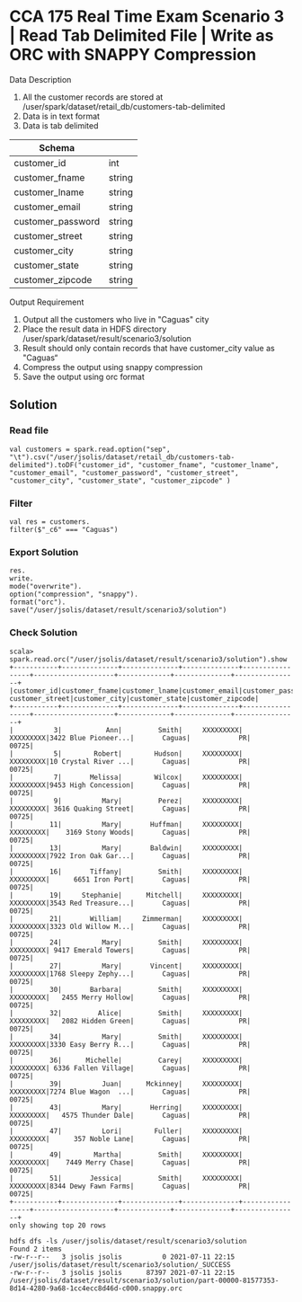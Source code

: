 # CCA 175 Real Time Exam Scenario 3 | Read Tab Delimited File | Write as ORC with SNAPPY Compression

Data Description

1.  All the customer records are stored at
    /user/spark/dataset/retail_db/customers-tab-delimited
2.  Data is in text format
3.  Data is tab delimited

| Schema            |        |
| ----------------- | ------ |
| customer_id       | int    |
| customer_fname    | string |
| customer_lname    | string |
| customer_email    | string |
| customer_password | string |
| customer_street   | string |
| customer_city     | string |
| customer_state    | string |
| customer_zipcode  | string |

Output Requirement

1.  Output all the customers who live in "Caguas" city
2.  Place the result data in HDFS directory /user/spark/dataset/result/scenario3/solution
3.  Result should only contain records that have customer_city value as "Caguas“
4.  Compress the output using snappy compression
5.  Save the output using orc format

## Solution

### Read file

```
val customers = spark.read.option("sep", "\t").csv("/user/jsolis/dataset/retail_db/customers-tab-delimited").toDF("customer_id", "customer_fname", "customer_lname", "customer_email", "customer_password", "customer_street", "customer_city", "customer_state", "customer_zipcode" )
```

### Filter

```
val res = customers.
filter($"_c6" === "Caguas")
```

### Export Solution

```
res.
write.
mode("overwrite").
option("compression", "snappy").
format("orc").
save("/user/jsolis/dataset/result/scenario3/solution")
```

### Check Solution

```
scala> spark.read.orc("/user/jsolis/dataset/result/scenario3/solution").show                                                                          +-----------+--------------+--------------+--------------+-----------------+--------------------+-------------+--------------+----------------+
|customer_id|customer_fname|customer_lname|customer_email|customer_password|     customer_street|customer_city|customer_state|customer_zipcode|
+-----------+--------------+--------------+--------------+-----------------+--------------------+-------------+--------------+----------------+
|          3|           Ann|         Smith|     XXXXXXXXX|        XXXXXXXXX|3422 Blue Pioneer...|       Caguas|            PR|           00725|
|          5|        Robert|        Hudson|     XXXXXXXXX|        XXXXXXXXX|10 Crystal River ...|       Caguas|            PR|           00725|
|          7|       Melissa|        Wilcox|     XXXXXXXXX|        XXXXXXXXX|9453 High Concession|       Caguas|            PR|           00725|
|          9|          Mary|         Perez|     XXXXXXXXX|        XXXXXXXXX| 3616 Quaking Street|       Caguas|            PR|           00725|
|         11|          Mary|       Huffman|     XXXXXXXXX|        XXXXXXXXX|    3169 Stony Woods|       Caguas|            PR|           00725|
|         13|          Mary|       Baldwin|     XXXXXXXXX|        XXXXXXXXX|7922 Iron Oak Gar...|       Caguas|            PR|           00725|
|         16|       Tiffany|         Smith|     XXXXXXXXX|        XXXXXXXXX|      6651 Iron Port|       Caguas|            PR|           00725|
|         19|     Stephanie|      Mitchell|     XXXXXXXXX|        XXXXXXXXX|3543 Red Treasure...|       Caguas|            PR|           00725|
|         21|       William|     Zimmerman|     XXXXXXXXX|        XXXXXXXXX|3323 Old Willow M...|       Caguas|            PR|           00725|
|         24|          Mary|         Smith|     XXXXXXXXX|        XXXXXXXXX| 9417 Emerald Towers|       Caguas|            PR|           00725|
|         27|          Mary|       Vincent|     XXXXXXXXX|        XXXXXXXXX|1768 Sleepy Zephy...|       Caguas|            PR|           00725|
|         30|       Barbara|         Smith|     XXXXXXXXX|        XXXXXXXXX|   2455 Merry Hollow|       Caguas|            PR|           00725|
|         32|         Alice|         Smith|     XXXXXXXXX|        XXXXXXXXX|   2082 Hidden Green|       Caguas|            PR|           00725|
|         34|          Mary|         Smith|     XXXXXXXXX|        XXXXXXXXX|3330 Easy Berry R...|       Caguas|            PR|           00725|
|         36|      Michelle|         Carey|     XXXXXXXXX|        XXXXXXXXX| 6336 Fallen Village|       Caguas|            PR|           00725|
|         39|          Juan|      Mckinney|     XXXXXXXXX|        XXXXXXXXX|7274 Blue Wagon  ...|       Caguas|            PR|           00725|
|         43|          Mary|       Herring|     XXXXXXXXX|        XXXXXXXXX|   4575 Thunder Dale|       Caguas|            PR|           00725|
|         47|          Lori|        Fuller|     XXXXXXXXX|        XXXXXXXXX|      357 Noble Lane|       Caguas|            PR|           00725|
|         49|        Martha|         Smith|     XXXXXXXXX|        XXXXXXXXX|    7449 Merry Chase|       Caguas|            PR|           00725|
|         51|       Jessica|         Smith|     XXXXXXXXX|        XXXXXXXXX|8344 Dewy Fawn Farms|       Caguas|            PR|           00725|
+-----------+--------------+--------------+--------------+-----------------+--------------------+-------------+--------------+----------------+
only showing top 20 rows
```

```
hdfs dfs -ls /user/jsolis/dataset/result/scenario3/solution
Found 2 items
-rw-r--r--   3 jsolis jsolis          0 2021-07-11 22:15 /user/jsolis/dataset/result/scenario3/solution/_SUCCESS
-rw-r--r--   3 jsolis jsolis      87397 2021-07-11 22:15 /user/jsolis/dataset/result/scenario3/solution/part-00000-81577353-8d14-4280-9a68-1cc4ecc8d46d-c000.snappy.orc
```
